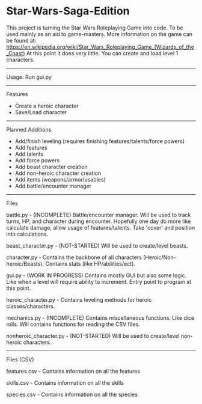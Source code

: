 # Star-Wars-Saga-Edition

This project is turning the Star Wars Roleplaying Game into code. To be used mainly as an aid to game-masters. More information on the game can be found at: https://en.wikipedia.org/wiki/Star_Wars_Roleplaying_Game_(Wizards_of_the_Coast)
At this point it does very little. You can create and load level 1 characters.

* * *
Usage: 
Run gui.py

* * *
Features

+ Create a heroic character
+ Save/Load character

* * *
Planned Additions

+ Add/finish leveling (requires finishing features/talents/force powers)
+ Add features
+ Add talents
+ Add force powers
+ Add beast character creation
+ Add non-heroic character creation
+ Add items (weapons/armor/usables)
+ Add battle/encounter manager

* * *
Files

battle.py - (INCOMPLETE) Battle/encounter manager.
Will be used to track turns, HP, and character during encounter. Hopefully one day do more like calculate damage, allow usage of features/talents. Take 'cover' and position into calculations.

beast_character.py - (NOT-STARTED) Will be used to create/level beasts.

character.py - Contains the backbone of all characters (Heroic/Non-heroic/Beasts). Contains stats (like HP/abilities/ect). 

gui.py - (WORK IN PROGRESS) Contains mostly GUI but also some logic. Like when a level will require ability to increment. Entry point to program at this point.

heroic_character.py - Contains leveling methods for heroic classes/characters.

mechanics.py - (INCOMPLETE) Contains miscellaneous functions. Like dice rolls. Will contains functions for reading the CSV files.

nonheroic_character.py - (NOT-STARTED) Will be used to create/level non-heroic characters.

***
Flies (CSV)

features.csv - Contains information on all the features

skills.csv - Contains information on all the skills

species.csv - Contains information on all the species
